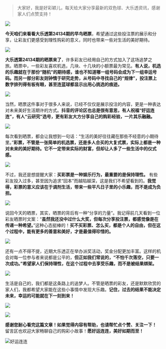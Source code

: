> 大家好，我是好彩颖儿，每天给大家分享最新的双色球、大乐透资讯，感谢家人们点赞支持！


![](https://cdn.jsdelivr.net/gh/wangwenjie1314/PicCDN/2024-7-12/1720763627240-image.png)


**今天咱们来看看大乐透第24134期的早鸟晒票**，希望通过这些投注票的展示和分享，让彩友们更感受到理性购彩的意义，同时也带来一些对生活的美好期待。


![](https://cdn.jsdelivr.net/gh/wangwenjie1314/PicCDN/2024-11-18/1731893800120-image.png)



**大乐透第24134期的晒票来了**，许多彩友已经用自己的方式加入了这场追梦之旅。晒票中，一些彩友喜欢机选，几块、十几块的小额票最为常见。**有人说，机选的乐趣就在于那份“随机”的期待感，谁也不知道哪一组号码会成为下一组幸运号码。而另一部分彩友则钟情于研究走势，从号码中寻找自己的“规律”，投注票上数字排列得有板有眼，甚至连蓝球都显示出用心挑选的痕迹。**


![](https://cdn.jsdelivr.net/gh/wangwenjie1314/PicCDN/2024-11-18/1731891982202-image.png)


当然，晒票这件事对于很多人来说，已经不仅仅是展示投注的内容，更是一种表达对未来美好生活期许的方式。**抖音的评论区也总是很有意思，有人祝福“好运连连”，有人“云研究”选号，更有彩友大方分享自己的购彩经验，一片其乐融融。**


![](https://cdn.jsdelivr.net/gh/wangwenjie1314/PicCDN/2024-11-18/1731891996291-image.png)

每次看到晒票，都会让我想到一句话：“生活的美好往往藏在那些不经意的小期待里。”**彩票，不管是一张简单的机选票，还是多人合买的大复式票，实际上都是一种对未来的美好期待。它不一定带来实际的财富，但却让人多了一些生活中的仪式感。**


![](https://cdn.jsdelivr.net/gh/wangwenjie1314/PicCDN/2024-11-18/1731893751972-image.png)


不过，我还是想提醒大家：**买彩票是一种娱乐行为，最重要的是保持理性。** 有些彩友投入过多，甚至因为追求“回本”而越陷越深，这是我们不希望看到的。**我觉得，彩票的意义应该在于调剂生活，带来一些平凡日子里的小乐趣，而不是成为负担。**


![](https://cdn.jsdelivr.net/gh/wangwenjie1314/PicCDN/2024-11-18/1731893761839-image.png)


说回今天的晒票，其实，晒票的背后有一种“分享的力量”。我记得前几天看到一位彩友晒票时文案：“**虽然我还没中过什么大奖，但每次分享投注票，都感觉像是在传递一种希望。**”这种心态挺棒的！**买不买彩票、怎么买，都是个人的自由，但在这个过程中，能有更多的善意和美好，才是最值得珍惜的。**


![](https://cdn.jsdelivr.net/gh/wangwenjie1314/PicCDN/2024-11-18/1731893770480-image.png)


还有一点不得不提，近期大乐透正在举办派奖活动，奖金分配更加丰富。这样的机会对每一位参与者来说都是公平的，**但正如我们常说的，“不怕千次落空，只要一次成功。”希望家人们保持理性，在这个过程中去享受乐趣，而不是被结果绑架。**

![](https://cdn.jsdelivr.net/gh/wangwenjie1314/PicCDN/2024-11-18/1731893780345-image.png)


生活是自己的，我们都是这条路上的追梦人。不管是晒票的彩友，还是默默欣赏的家人们，我都希望大家能在这些小事情中发现大乐趣。**记住，过去的结果不能决定未来，幸运的可能就在下一刻到来！**


![](https://cdn.jsdelivr.net/gh/wangwenjie1314/PicCDN/2024-11-18/1731893789126-image.png)

![](https://cdn.jsdelivr.net/gh/wangwenjie1314/PicCDN/2024-11-18/1731891948228-image.png)

**感谢您耐心看完这篇文章！如果觉得内容有帮助，也请帮忙点个赞、关注一下！** 留言区也欢迎大家畅聊自己的购彩小故事！**愿好运连连，美好如期而至！**

![好运连连](https://cdn.jsdelivr.net/gh/wangwenjie1314/PicCDN/2024-8-18/1723952503873-image.png)


